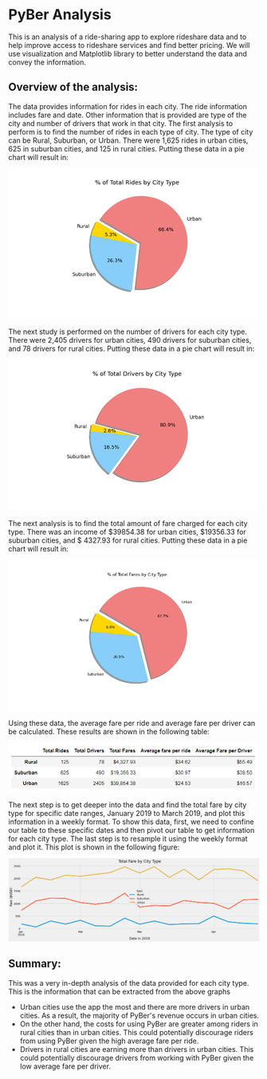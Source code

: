 # PyBer Analysis
This is an analysis of a  ride-sharing app to explore rideshare data and to help improve access to rideshare services and find better pricing. We will use visualization and Matplotlib library to better understand the data and convey the information.
## Overview of the analysis:
The data provides information for rides in each city. The ride information includes fare and date. Other information that is provided are type of the city and number of drivers that work in that city.
The first analysis to perform is to find the number of rides in each type of city. The type of city can be Rural, Suburban, or Urban. There were 1,625 rides in urban cities, 625 in suburban cities, and 125 in rural cities. Putting these data in a pie chart will result in:

![Pie chart for the number of rides for each City type](analysis/Fig6.png)

The next study is performed on the number of drivers for each city type. There were 2,405 drivers for urban cities, 490 drivers for suburban cities, and 78 drivers for rural cities. Putting these data in a pie chart will result in:

![Pie chart for the number of drivers for each City type](analysis/Fig7.png)

The next analysis is to find the total amount of fare charged for each city type. There was an income of $39854.38 for urban cities, $19356.33 for suburban cities, and $ 4327.93 for rural cities. Putting these data in a pie chart will result in:

![Pie chart for the total amount of fare for each City type](analysis/Fig5.png)

Using these data, the average fare per ride and average fare per driver can be calculated. These results are shown in the following table:


![Summary](analysis/summary_data.PNG)

The next step is to get deeper into the data and find the total fare by city type for specific date ranges, January 2019 to March 2019, and plot this information in a weekly format. To show this data, first, we need to confine our table to these specific dates and then pivot our table to get information for each city type. The last step is to resample it using the weekly format and plot it. This plot is shown in the following figure:

![Summary](analysis/PyBer_fare_summary.png)

## Summary:
This was a very in-depth analysis of the data provided for each city type. This is the information that can be extracted from the above graphs

  - Urban cities use the app the most and there are more drivers in urban cities. As a result, the majority of PyBer's revenue occurs in urban cities.
  - On the other hand, the costs for using PyBer are greater among riders in rural cities than in urban cities. This could potentially discourage riders from using PyBer given the high average fare per ride.
  - Drivers in rural cities are earning more than drivers in urban cities. This could potentially discourage drivers from working with PyBer given the low average fare per driver.
